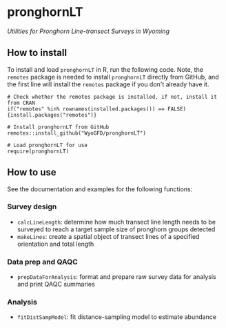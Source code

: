 # pronghornLT
*Utilities for Pronghorn Line-transect Surveys in Wyoming*

## How to install
To install and load `pronghornLT` in R, run the following code.  Note, the 
`remotes` package is needed to install `pronghornLT` directly from GitHub, and 
the first line will install the `remotes` package if you don't already have it.

```
# Check whether the remotes package is installed, if not, install it from CRAN
if("remotes" %in% rownames(installed.packages()) == FALSE) {install.packages("remotes")}

# Install pronghornLT from GitHub
remotes::install_github("WyoGFD/pronghornLT")

# Load pronghornLT for use
require(pronghornLT)
```

## How to use
See the documentation and examples for the following functions:

### Survey design
- `calcLineLength`: determine how much transect line length needs to be surveyed to reach a target sample size of pronghorn groups detected
- `makeLines`:  create a spatial object of transect lines of a specified orientation and total length

### Data prep and QAQC
- `prepDataForAnalysis`: format and prepare raw survey data for analysis and print QAQC summaries

### Analysis
- `fitDistSampModel`: fit distance-sampling model to estimate abundance
